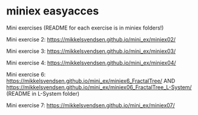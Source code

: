 <h1>miniex easyacces</h1>

Mini exercises (README for each exercise is in miniex folders!)

Mini exercise 2: https://mikkelsvendsen.github.io/mini_ex/miniex02/

Mini exercise 3: https://mikkelsvendsen.github.io/mini_ex/miniex03/

Mini exercise 4: https://mikkelsvendsen.github.io/mini_ex/miniex04/

Mini exercise 6: https://mikkelsvendsen.github.io/mini_ex/miniex6_FractalTree/ AND https://mikkelsvendsen.github.io/mini_ex/miniex06_FractalTree_L-System/ (README in L-System folder)

Mini exercise 7: https://mikkelsvendsen.github.io/mini_ex/miniex07/
